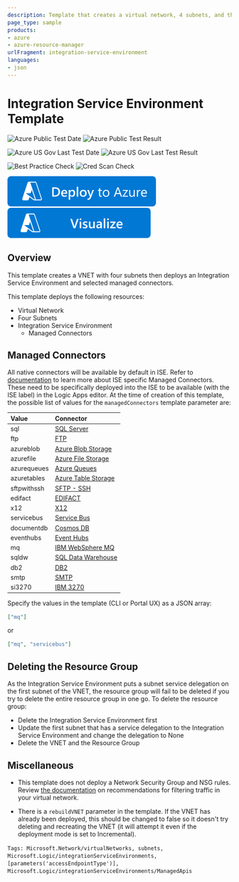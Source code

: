 ```yaml
---
description: Template that creates a virtual network, 4 subnets, and then an Integration Service Environment (ISE), including non-native connectors. Use as a base for templates that require a Logic Apps ISE.
page_type: sample
products:
- azure
- azure-resource-manager
urlFragment: integration-service-environment
languages:
- json
---
```

# Integration Service Environment Template

![Azure Public Test Date](https://azurequickstartsservice.blob.core.windows.net/badges/quickstarts/microsoft.logic/integration-service-environment/PublicLastTestDate.svg)
![Azure Public Test Result](https://azurequickstartsservice.blob.core.windows.net/badges/quickstarts/microsoft.logic/integration-service-environment/PublicDeployment.svg)

![Azure US Gov Last Test Date](https://azurequickstartsservice.blob.core.windows.net/badges/quickstarts/microsoft.logic/integration-service-environment/FairfaxLastTestDate.svg)
![Azure US Gov Last Test Result](https://azurequickstartsservice.blob.core.windows.net/badges/quickstarts/microsoft.logic/integration-service-environment/FairfaxDeployment.svg)

![Best Practice Check](https://azurequickstartsservice.blob.core.windows.net/badges/quickstarts/microsoft.logic/integration-service-environment/BestPracticeResult.svg)
![Cred Scan Check](https://azurequickstartsservice.blob.core.windows.net/badges/quickstarts/microsoft.logic/integration-service-environment/CredScanResult.svg)

[![Deploy To Azure](https://raw.githubusercontent.com/Azure/azure-quickstart-templates/master/1-CONTRIBUTION-GUIDE/images/deploytoazure.svg?sanitize=true)](https://portal.azure.com/#create/Microsoft.Template/uri/https%3A%2F%2Fraw.githubusercontent.com%2FAzure%2Fazure-quickstart-templates%2Fmaster%2Fquickstarts%2Fmicrosoft.logic%2Fintegration-service-environment%2Fazuredeploy.json)
[![Visualize](https://raw.githubusercontent.com/Azure/azure-quickstart-templates/master/1-CONTRIBUTION-GUIDE/images/visualizebutton.svg?sanitize=true)](http://armviz.io/#/?load=https%3A%2F%2Fraw.githubusercontent.com%2FAzure%2Fazure-quickstart-templates%2Fmaster%2Fquickstarts%2Fmicrosoft.logic%2Fintegration-service-environment%2Fazuredeploy.json)

## Overview

This template creates a VNET with four subnets then deploys an Integration Service Environment and selected managed connectors.

This template deploys the following resources:

- Virtual Network
- Four Subnets
- Integration Service Environment
  - Managed Connectors

## Managed Connectors

All native connectors will be available by default in ISE. Refer to [documentation](https://docs.microsoft.com/azure/logic-apps/connect-virtual-network-vnet-isolated-environment-overview#isolated-versus-global) to learn more about ISE specific Managed Connectors. These need to be specifically deployed into the ISE to be available (with the ISE label) in the Logic Apps editor. At the time of creation of this template, the possible list of values for the `managedConnectors` template parameter are:

| Value       | Connector         |
|:---------------------------------------- |:----------------------------------------------------- |
| sql | [SQL Server](https://docs.microsoft.com/connectors/sql/) |
| ftp | [FTP](https://docs.microsoft.com/connectors/ftp/) |
| azureblob | [Azure Blob Storage](https://docs.microsoft.com/connectors/azureblob/) |
| azurefile | [Azure File Storage](https://docs.microsoft.com/connectors/azurefile/) |
| azurequeues | [Azure Queues](https://docs.microsoft.com/connectors/azurequeues/) |
| azuretables | [Azure Table Storage](https://docs.microsoft.com/connectors/azuretables/) |
| sftpwithssh | [SFTP - SSH](https://docs.microsoft.com/connectors/sftpwithssh/) |
| edifact | [EDIFACT](https://docs.microsoft.com/connectors/edifact/) |
| x12 | [X12](https://docs.microsoft.com/connectors/x12/) |
| servicebus | [Service Bus](https://docs.microsoft.com/connectors/servicebus/) |
| documentdb | [Cosmos DB](https://docs.microsoft.com/connectors/documentdb/) |
| eventhubs | [Event Hubs](https://docs.microsoft.com/connectors/eventhubs/) |
| mq | [IBM WebSphere MQ](https://docs.microsoft.com/connectors/mq/) |
| sqldw | [SQL Data Warehouse](https://docs.microsoft.com/connectors/sqldw/) |
| db2 | [DB2](https://docs.microsoft.com/connectors/db2/) |
| smtp | [SMTP](https://docs.microsoft.com/connectors/smtp/) |
| si3270 | [IBM 3270](https://docs.microsoft.com/connectors/si3270/) |

Specify the values in the template (CLI or Portal UX) as a JSON array:
```json
["mq"]
```
or
```json
["mq", "servicebus"]
```

## Deleting the Resource Group

As the Integration Service Environment puts a subnet service delegation on the first subnet of the VNET, the resource group will fail to be deleted if you try to delete the entire resource group in one go. To delete the resource group:
  * Delete the Integration Service Environment first
  * Update the first subnet that has a service delegation to the Integration Service Environment and change the delegation to None
  * Delete the VNET and the Resource Group

## Miscellaneous

* This template does not deploy a Network Security Group and NSG rules. Review [the documentation](https://docs.microsoft.com/azure/logic-apps/connect-virtual-network-vnet-isolated-environment#check-network-ports) on recommendations for filtering traffic in your virtual network.

* There is a `rebuildVNET` parameter in the template. If the VNET has already been deployed, this should be changed to false so it doesn't try deleting and recreating the VNET (it will attempt it even if the deployment mode is set to Incremental).

`Tags: Microsoft.Network/virtualNetworks, subnets, Microsoft.Logic/integrationServiceEnvironments, [parameters('accessEndpointType')], Microsoft.Logic/integrationServiceEnvironments/ManagedApis`
